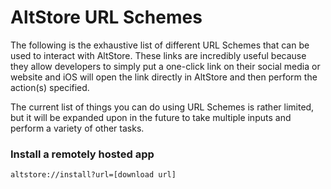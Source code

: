 # AltStore URL Schemes

The following is the exhaustive list of different URL Schemes that can be used to interact with AltStore. These links are incredibly useful because they allow developers to simply put a one-click link on their social media or website and iOS will open the link directly in AltStore and then perform the action(s) specified.

The current list of things you can do using URL Schemes is rather limited, but it will be expanded upon in the future to take multiple inputs and perform a variety of other tasks.

### Install a remotely hosted app

``altstore://install?url=[download url]``

<!-- Not yet implemented
### Add an AltStore Source

``altstore://addsource?url=[download url]``
-->

